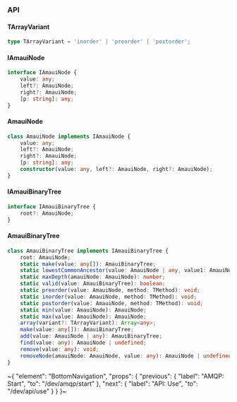 

### API

#### TArrayVariant

```ts
type TArrayVariant = 'inorder' | 'preorder' | 'postorder';
```

#### IAmauiNode

```ts
interface IAmauiNode {
    value: any;
    left?: AmauiNode;
    right?: AmauiNode;
    [p: string]: any;
}
```

#### AmauiNode

```ts
class AmauiNode implements IAmauiNode {
    value: any;
    left?: AmauiNode;
    right?: AmauiNode;
    [p: string]: any;
    constructor(value: any, left?: AmauiNode, right?: AmauiNode);
}
```

#### IAmauiBinaryTree

```ts
interface IAmauiBinaryTree {
    root?: AmauiNode;
}
```

#### AmauiBinaryTree

```ts
class AmauiBinaryTree implements IAmauiBinaryTree {
    root: AmauiNode;
    static make(value: any[]): AmauiBinaryTree;
    static lowestCommonAncestor(value: AmauiNode | any, value1: AmauiNode | any, root: AmauiNode): AmauiNode | undefined;
    static maxDepth(amauiNode: AmauiNode): number;
    static valid(value: AmauiBinaryTree): boolean;
    static preorder(value: AmauiNode, method: TMethod): void;
    static inorder(value: AmauiNode, method: TMethod): void;
    static postorder(value: AmauiNode, method: TMethod): void;
    static min(value: AmauiNode): AmauiNode;
    static max(value: AmauiNode): AmauiNode;
    array(variant?: TArrayVariant): Array<any>;
    make(value: any[]): AmauiBinaryTree;
    add(value: AmauiNode | any): AmauiBinaryTree;
    find(value: any): AmauiNode | undefined;
    remove(value: any): void;
    removeNode(amauiNode: AmauiNode, value: any): AmauiNode | undefined;
}
```

~{
  "element": "BottomNavigation",
  "props": {
    "previous": {
      "label": "AMQP: Start",
      "to": "/dev/amqp/start"
    },
    "next": {
      "label": "API: Use",
      "to": "/dev/api/use"
    }
  }
}~
